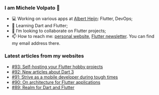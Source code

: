 ### I am Michele Volpato 👋

- 💻 Working on various apps at [Albert Heijn](https://github.com/RoyalAholdDelhaize): Flutter, DevOps;
- 🌱 Learning Dart and Flutter;
- 📱 I’m looking to collaborate on Flutter projects;
- 📫 How to reach me: [personal website](https://volpato.dev), [Flutter newsletter](https://flutternewsletter.volpato.dev). You can find my email address there.

### Latest articles from my websites

<!-- BLOG-POST-LIST:START -->
- [#93: Self-hosting your Flutter hobby projects](https://flutternewsletter.volpato.dev/news/93-self-hosting-your-flutter-hobby-projects/)
- [#92: New articles about Dart 3](https://flutternewsletter.volpato.dev/news/92-new-articles-about-dart-3/)
- [#91: Strive as a mobile developer during tough times](https://flutternewsletter.volpato.dev/news/91-strive-as-a-mobile-developer-during-tough-times/)
- [#90: On architecture for Flutter applications](https://flutternewsletter.volpato.dev/news/90-on-architecture-for-flutter-applications/)
- [#89: Realm for Dart and Flutter](https://flutternewsletter.volpato.dev/news/89-realm-for-dart-and-flutter/)
<!-- BLOG-POST-LIST:END -->
